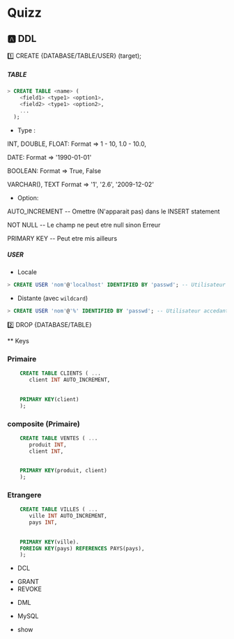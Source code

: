 # Quizz 

## :a: DDL

:one: CREATE {DATABASE/TABLE/USER} (target);

##### TABLE

```SQL
> CREATE TABLE <name> ( 
    <field1> <type1> <option1>, 
    <field2> <type1> <option2>, 
    ...
  );
```

* Type :

INT, DOUBLE, FLOAT: Format => 1 - 10, 1.0 - 10.0,  

DATE: Format => '1990-01-01' 

BOOLEAN: Format => True, False 

VARCHAR(<size>), TEXT Format => '1', '2.6', '2009-12-02'
  
* Option: 

AUTO_INCREMENT -- Omettre (N'apparait pas) dans le INSERT statement

NOT NULL -- Le champ ne peut etre null sinon Erreur

PRIMARY KEY -- Peut etre mis ailleurs


##### USER 

- Locale

```SQL
> CREATE USER 'nom'@'localhost' IDENTIFIED BY 'passwd'; -- Utilisateur accedant a la machine locale
```

- Distante (avec `wildcard`)

```SQL
> CREATE USER 'nom'@'%' IDENTIFIED BY 'passwd'; -- Utilisateur accedant a la machine distante
```



:two: DROP {DATABASE/TABLE}

 ** Keys
 
 ### Primaire 
     
```SQL
    CREATE TABLE CLIENTS ( ...
       client INT AUTO_INCREMENT,
    
    
    PRIMARY KEY(client)    
    );
``` 

### composite (Primaire) 

```SQL
    CREATE TABLE VENTES ( ...
       produit INT,
       client INT,
    
    
    PRIMARY KEY(produit, client)    
    );
``` 
 ### Etrangere
 
```SQL
    CREATE TABLE VILLES ( ...
       ville INT AUTO_INCREMENT,
       pays INT,
    
    
    PRIMARY KEY(ville).
    FOREIGN KEY(pays) REFERENCES PAYS(pays),
    );
``` 
 

* DCL

- GRANT
- REVOKE

* DML



* MySQL

- show 


